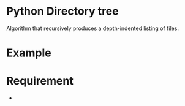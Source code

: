 # Python Directory tree

Algorithm that recursively produces a depth-indented listing of files.

# Example

# Requirement

-
